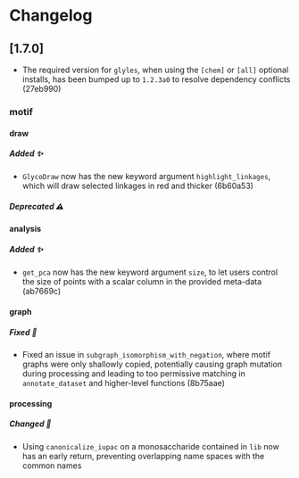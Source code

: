 # Changelog

## [1.7.0]
- The required version for `glyles`, when using the `[chem]` or `[all]` optional installs, has been bumped up to `1.2.3a0` to resolve dependency conflicts (27eb990)

### motif
#### draw
##### Added ✨
- `GlycoDraw` now has the new keyword argument `highlight_linkages`, which will draw selected linkages in red and thicker (6b60a53)


##### Deprecated ⚠️

#### analysis
##### Added ✨
- `get_pca` now has the new keyword argument `size`, to let users control the size of points with a scalar column in the provided meta-data (ab7669c)

#### graph
##### Fixed 🐛
- Fixed an issue in `subgraph_isomorphism_with_negation`, where motif graphs were only shallowly copied, potentially causing graph mutation during processing and leading to too permissive matching in `annotate_dataset` and higher-level functions (8b75aae)

#### processing
##### Changed 🔄
- Using `canonicalize_iupac` on a monosaccharide contained in `lib` now has an early return, preventing overlapping name spaces with the common names